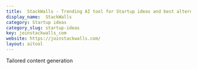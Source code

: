 ```yaml
---
title:  StackWalls - Trending AI tool for Startup ideas and best alternatives
display_name:  StackWalls
category: Startup ideas
category_slug: startup-ideas
key: joinstackwalls_com
website: https://joinstackwalls.com/
layout: aitool
---
```


Tailored content generation
